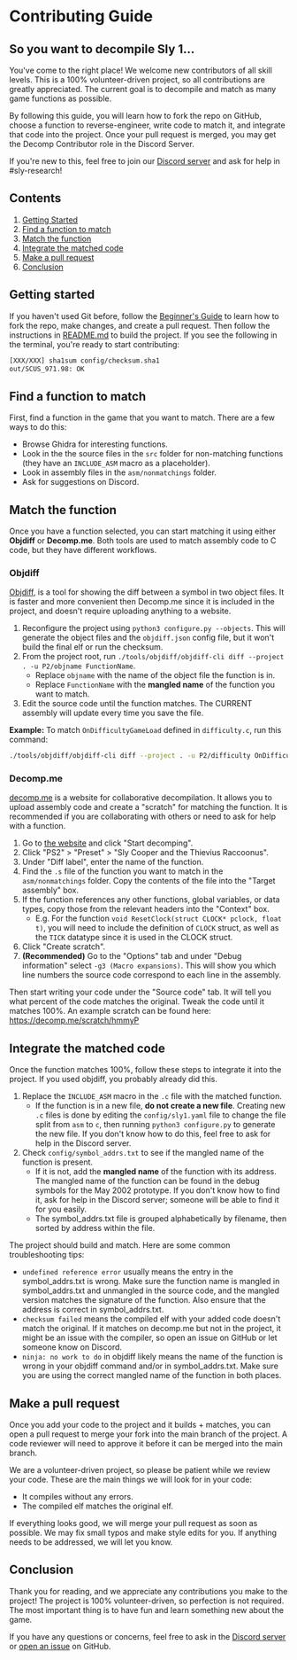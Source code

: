 # Contributing Guide

## So you want to decompile Sly 1...

You've come to the right place! We welcome new contributors of all skill levels. This is a 100% volunteer-driven project, so all contributions are greatly appreciated. The current goal is to decompile and match as many game functions as possible.

By following this guide, you will learn how to fork the repo on GitHub, choose a function to reverse-engineer, write code to match it, and integrate that code into the project. Once your pull request is merged, you may get the Decomp Contributor role in the Discord Server.

If you're new to this, feel free to join our [Discord server](https://discord.gg/2GSXcEzPJA) and ask for help in #sly-research!

## Contents

1. [Getting Started](#getting-started)
2. [Find a function to match](#find-a-function-to-match)
3. [Match the function](#match-the-function)
4. [Integrate the matched code](#integrate-the-matched-code)
5. [Make a pull request](#make-a-pull-request)
6. [Conclusion](#conclusion)

## Getting started

If you haven't used Git before, follow the [Beginner's Guide](/docs/BEGINNERSGUIDE.md) to learn how to fork the repo, make changes, and create a pull request. Then follow the instructions in [README.md](/README.md) to build the project. If you see the following in the terminal, you're ready to start contributing:

```bash
[XXX/XXX] sha1sum config/checksum.sha1
out/SCUS_971.98: OK
```

## Find a function to match

First, find a function in the game that you want to match. There are a few ways to do this:

* Browse Ghidra for interesting functions.
* Look in the the source files in the `src` folder for non-matching functions (they have an `INCLUDE_ASM` macro as a placeholder).
* Look in assembly files in the `asm/nonmatchings` folder.
* Ask for suggestions on Discord.

## Match the function

Once you have a function selected, you can start matching it using either **Objdiff** or **Decomp.me**. Both tools are used to match assembly code to C code, but they have different workflows.

### Objdiff

[Objdiff](https://github.com/encounter/objdiff), is a tool for showing the diff between a symbol in two object files. It is faster and more convenient then Decomp.me since it is included in the project, and doesn't require uploading anything to a website.

1. Reconfigure the project using `python3 configure.py --objects`. This will generate the object files and the `objdiff.json` config file, but it won't build the final elf or run the checksum.
2. From the project root, run `./tools/objdiff/objdiff-cli diff --project . -u P2/objname FunctionName`.
    * Replace `objname` with the name of the object file the function is in.
    * Replace `FunctionName` with the **mangled name** of the function you want to match.
3. Edit the source code until the function matches. The CURRENT assembly will update every time you save the file.

**Example:** To match `OnDifficultyGameLoad` defined in `difficulty.c`, run this command:
```bash
./tools/objdiff/objdiff-cli diff --project . -u P2/difficulty OnDifficultyGameLoad__FP10DIFFICULTY
```

### Decomp.me

[decomp.me](https://decomp.me/) is a website for collaborative decompilation. It allows you to upload assembly code and create a "scratch" for matching the function. It is recommended if you are collaborating with others or need to ask for help with a function.

1. Go to [the website](https://decomp.me) and click "Start decomping".
2. Click "PS2" > "Preset" > "Sly Cooper and the Thievius Raccoonus".
3. Under "Diff label", enter the name of the function.
4. Find the `.s` file of the function you want to match in the `asm/nonmatchings` folder. Copy the contents of the file into the "Target assembly" box.
5. If the function references any other  functions, global variables, or data types, copy those from the relevant headers into the "Context" box.
   * E.g. For the function `void ResetClock(struct CLOCK* pclock, float t)`, you will need to include the definition of `CLOCK` struct, as well as the `TICK` datatype since it is used in the CLOCK struct.
6. Click "Create scratch".
7. **(Recommended)** Go to the "Options" tab and under "Debug information" select `-g3 (Macro expansions)`. This will show you which line numbers the source code correspond to each line in the assembly.

Then start writing your code under the "Source code" tab. It will tell you what percent of the code matches the original. Tweak the code until it matches 100%. An example scratch can be found here: https://decomp.me/scratch/hmmyP

## Integrate the matched code

Once the function matches 100%, follow these steps to integrate it into the project. If you used objdiff, you probably already did this.
1. Replace the `INCLUDE_ASM` macro in the `.c` file with the matched function.
   * If the function is in a new file, **do not create a new file**. Creating new `.c` files is done by editing the `config/sly1.yaml` file to change the file split from `asm` to `c`, then running `python3 configure.py` to generate the new file. If you don't know how to do this, feel free to ask for help in the Discord server.
2. Check `config/symbol_addrs.txt` to see if the mangled name of the function is present.
   * If it is not, add the **mangled name** of the function with its address. The mangled name of the function can be found in the debug symbols for the May 2002 prototype. If you don't know how to find it, ask for help in the Discord server; someone will be able to find it for you easily.
   * The symbol_addrs.txt file is grouped alphabetically by filename, then sorted by address within the file.

The project should build and match. Here are some common troubleshooting tips:
* `undefined reference error` usually means the entry in the symbol_addrs.txt is wrong. Make sure the function name is mangled in symbol_addrs.txt and unmangled in the source code, and the mangled version matches the signature of the function. Also ensure that the address is correct in symbol_addrs.txt.
* `checksum failed` means the compiled elf with your added code doesn't match the original. If it matches on decomp.me but not in the project, it might be an issue with the compiler, so open an issue on GitHub or let someone know on Discord.
* `ninja: no work to do` in objdiff likely means the name of the function is wrong in your objdiff command and/or in symbol_addrs.txt. Make sure you are using the correct mangled name of the function in both places.

<!--### CodeMatcher

You can use [CodeMatcher](https://github.com/felinis/CodeMatcher) to help match your code against the original code. It can compile and match the entire source tree or just one file at a time. Matching against the release elf is not fully set up yet, so for now we are matching against the [May 19 2002 prototype](https://hiddenpalace.org/Sly_Cooper_and_the_Thievius_Raccoonus_(May_19,_2002_prototype)). For instructions on using CodeMatcher, see the [Code Matching Guide](/tools/codematcher/README.md).

If you are adding new code, it is strongly recommended that you run CodeMatcher before submitting a pull request. We will accept pull requests that don't match as long as the code is clean and readable, but in the future we may require that your code matches before merging it into the main branch.-->

## Make a pull request

Once you add your code to the project and it builds + matches, you can open a pull request to merge your fork into the main branch of the project. A code reviewer will need to approve it before it can be merged into the main branch.

We are a volunteer-driven project, so please be patient while we review your code. These are the main things we will look for in your code:

* It compiles without any errors.
* The compiled elf matches the original elf.

If everything looks good, we will merge your pull request as soon as possible. We may fix small typos and make style edits for you. If anything needs to be addressed, we will let you know.

## Conclusion

Thank you for reading, and we appreciate any contributions you make to the project! The project is 100% volunteer-driven, so perfection is not required. The most important thing is to have fun and learn something new about the game.

If you have any questions or concerns, feel free to ask in the [Discord server](https://discord.gg/2GSXcEzPJA) or [open an issue](https://github.com/TheOnlyZac/sly1/issues/new) on GitHub.
